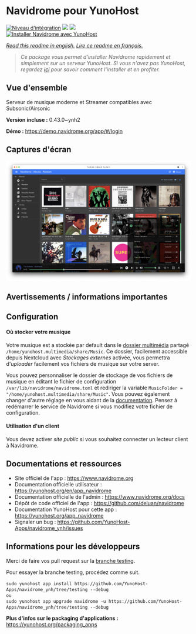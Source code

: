 # Navidrome pour YunoHost

[![Niveau d'intégration](https://dash.yunohost.org/integration/navidrome.svg)](https://dash.yunohost.org/appci/app/navidrome) ![](https://ci-apps.yunohost.org/ci/badges/navidrome.status.svg) ![](https://ci-apps.yunohost.org/ci/badges/navidrome.maintain.svg)  
[![Installer Navidrome avec YunoHost](https://install-app.yunohost.org/install-with-yunohost.svg)](https://install-app.yunohost.org/?app=navidrome)

*[Read this readme in english.](./README.md)*
*[Lire ce readme en français.](./README_fr.md)*

> *Ce package vous permet d'installer Navidrome rapidement et simplement sur un serveur YunoHost.
Si vous n'avez pas YunoHost, regardez [ici](https://yunohost.org/#/install) pour savoir comment l'installer et en profiter.*

## Vue d'ensemble

Serveur de musique moderne et Streamer compatibles avec Subsonic/Airsonic

**Version incluse :** 0.43.0~ynh2

**Démo :** https://demo.navidrome.org/app/#/login

## Captures d'écran

![](./doc/screenshots/ss-desktop-player.png)

## Avertissements / informations importantes

## Configuration

#### Où stocker votre musique

Votre musique est a stockée par default dans le [dossier multimédia](https://github.com/YunoHost-Apps/yunohost.multimedia) partagé `/home/yunohost.multimedia/share/Music`. Ce dossier, facilement accessible depuis Nextcloud avec *Stockages externes* activée, vous permettra d'*uploader* facilement vos fichiers de musique sur votre server.

Vous pouvez personnaliser le dossier de stockage de vos fichiers de musique en éditant le fichier de configuration `/var/lib/navidrome/navidrome.toml` et rediriger la variable `MusicFolder = "/home/yunohost.multimedia/share/Music"`. Vous pouvez également changer d'autre réglage en vous aidant de la [documentation](https://www.navidrome.org/docs/usage/configuration-options/). Pensez à redémarrer le service de Navidrome si vous modifiez votre fichier de configuration. 

#### Utilisation d'un client

Vous devez activer *site public* si vous souhaitez connecter un lecteur client à Navidrome.

## Documentations et ressources

* Site officiel de l'app : https://www.navidrome.org
* Documentation officielle utilisateur : https://yunohost.org/en/app_navidrome
* Documentation officielle de l'admin : https://www.navidrome.org/docs
* Dépôt de code officiel de l'app : https://github.com/deluan/navidrome
* Documentation YunoHost pour cette app : https://yunohost.org/app_navidrome
* Signaler un bug : https://github.com/YunoHost-Apps/navidrome_ynh/issues

## Informations pour les développeurs

Merci de faire vos pull request sur la [branche testing](https://github.com/YunoHost-Apps/navidrome_ynh/tree/testing).

Pour essayer la branche testing, procédez comme suit.
```
sudo yunohost app install https://github.com/YunoHost-Apps/navidrome_ynh/tree/testing --debug
ou
sudo yunohost app upgrade navidrome -u https://github.com/YunoHost-Apps/navidrome_ynh/tree/testing --debug
```

**Plus d'infos sur le packaging d'applications :** https://yunohost.org/packaging_apps